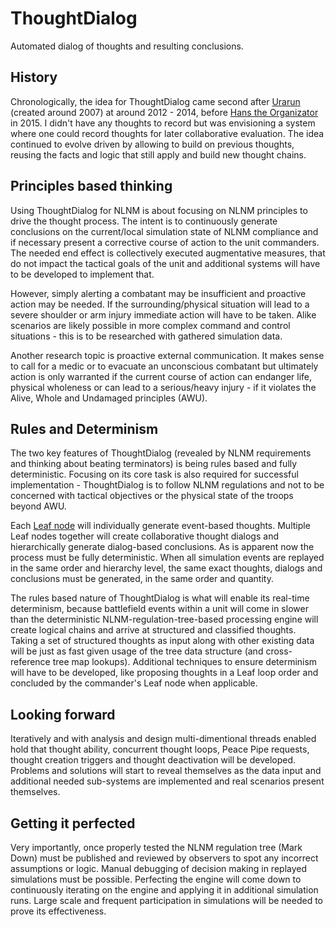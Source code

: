 # ThoughtDialog
Automated dialog of thoughts and resulting conclusions.

## History

Chronologically, the idea for ThoughtDialog came second after [Urarun](https://github.com/Past-The-War-Earth/TravelAid) (created around 2007) at around 2012 - 2014, before [Hans the Organizator](https://github.com/Past-The-War-Earth/Hans_the_Organizator) in 2015.  I didn't have any thoughts to record but was envisioning a system where one could record thoughts for later collaborative evaluation.  The idea continued to evolve driven by allowing to build on previous thoughts, reusing the facts and logic that still apply and build new thought chains.

## Principles based thinking

Using ThoughtDialog for NLNM is about focusing on NLNM principles to drive the thought process.  The intent is to continuously generate conclusions on the current/local simulation state of NLNM compliance and if necessary present a corrective course of action to the unit commanders.  The needed end effect is collectively executed augmentative measures, that do not impact the tactical goals of the unit and additional systems will have to be developed to implement that.

However, simply alerting a combatant may be insufficient and proactive action may be needed.  If the surrounding/physical situation will lead to a severe shoulder or arm injury immediate action will have to be taken.  Alike scenarios are likely possible in more complex command and control situations - this is to be researched with gathered simulation data.

Another research topic is proactive external communication.  It makes sense to call for a medic or to evacuate an unconscious combatant but ultimately action is only warranted if the current course of action can endanger life, physical wholeness or can lead to a serious/heavy injury - if it violates the Alive, Whole and Undamaged principles (AWU).

## Rules and Determinism

The two key features of ThoughtDialog (revealed by NLNM requirements and thinking about beating terminators) is being rules based and fully deterministic.  Focusing on its core task is also required for successful implementation - ThoughtDialog is to follow NLNM regulations and not to be concerned with tactical objectives or the physical state of the troops beyond AWU.

Each [Leaf node](https://data-independence-network/trunk-core/docs/History_Drivers_and_Overview.md) will individually generate event-based thoughts.  Multiple Leaf nodes together will create collaborative thought dialogs and hierarchically generate dialog-based conclusions.  As is apparent now the process must be fully deterministic. When all simulation events are replayed in the same order and hierarchy level, the same exact thoughts, dialogs and conclusions must be generated, in the same order and quantity.

The rules based nature of ThoughtDialog is what will enable its real-time determinism, because battlefield events within a unit will come in slower than the deterministic NLNM-regulation-tree-based processing engine will create logical chains and arrive at structured and classified thoughts.  Taking a set of structured thoughts as input along with other existing data will be just as fast given usage of the tree data structure (and cross-reference tree map lookups).  Additional techniques to ensure determinism will have to be developed, like proposing thoughts in a Leaf loop order and concluded by the commander's Leaf node when applicable.

## Looking forward

Iteratively and with analysis and design multi-dimentional threads enabled hold that thought ability, concurrent thought loops, Peace Pipe requests, thought creation triggers and thought deactivation will be developed.   Problems and solutions will start to reveal themselves as the data input and additional needed sub-systems are implemented and real scenarios present themselves.

## Getting it perfected

Very importantly, once properly tested the NLNM regulation tree (Mark Down) must be published and reviewed by observers to spot any incorrect assumptions or logic.  Manual debugging of decision making in replayed simulations must be possible.  Perfecting the engine will come down to continuously iterating on the engine and applying it in additional simulation runs.  Large scale and frequent participation in simulations will be needed to prove its effectiveness.

